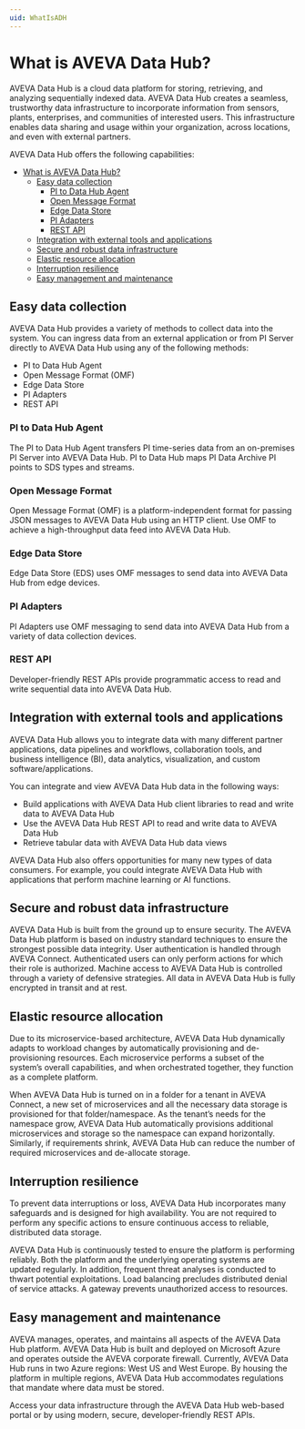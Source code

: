 ```yaml
---
uid: WhatIsADH
---
```


# What is AVEVA Data Hub?

AVEVA Data Hub is a cloud data platform for storing, retrieving, and analyzing sequentially indexed data. AVEVA Data Hub creates a seamless, trustworthy data infrastructure to incorporate information from sensors, plants, enterprises, and communities of interested users. This infrastructure enables data sharing and usage within your organization, across locations, and even with external partners.

AVEVA Data Hub offers the following capabilities: 

- [What is AVEVA Data Hub?](#what-is-aveva-data-hub)
  - [Easy data collection](#easy-data-collection)
    - [PI to Data Hub Agent](#pi-to-data-hub-agent)
    - [Open Message Format](#open-message-format)
    - [Edge Data Store](#edge-data-store)
    - [PI Adapters](#pi-adapters)
    - [REST API](#rest-api)
  - [Integration with external tools and applications](#integration-with-external-tools-and-applications)
  - [Secure and robust data infrastructure](#secure-and-robust-data-infrastructure)
  - [Elastic resource allocation](#elastic-resource-allocation)
  - [Interruption resilience](#interruption-resilience)
  - [Easy management and maintenance](#easy-management-and-maintenance)

## Easy data collection

AVEVA Data Hub provides a variety of methods to collect data into the system. You can ingress data from an external application or from PI Server directly to AVEVA Data Hub using any of the following methods: 

- PI to Data Hub Agent
- Open Message Format (OMF)
- Edge Data Store
- PI Adapters
- REST API

### PI to Data Hub Agent

The PI to Data Hub Agent transfers PI time-series data from an on-premises PI Server into AVEVA Data Hub. PI to Data Hub maps PI Data Archive PI points to SDS types and streams. 

### Open Message Format

Open Message Format (OMF) is a platform-independent format for passing JSON messages to AVEVA Data Hub using an HTTP client. Use OMF to achieve a high-throughput data feed into AVEVA Data Hub. 

### Edge Data Store

Edge Data Store (EDS) uses OMF messages to send data into AVEVA Data Hub from edge devices.

### PI Adapters 

PI Adapters use OMF messaging to send data into AVEVA Data Hub from a variety of data collection devices. 

### REST API 

Developer-friendly REST APIs provide programmatic access to read and write sequential data into AVEVA Data Hub. 

## Integration with external tools and applications

AVEVA Data Hub allows you to integrate data with many different partner applications, data pipelines and workflows, collaboration tools, and business intelligence (BI), data analytics, visualization, and custom software/applications. 

<!--Jason Ames 12/6/21 Commenting out this content until the Power BI connector is added to ADH.

A few examples include these tools: 

- Power BI 
- Grafana -->

You can integrate and view AVEVA Data Hub data in the following ways: 

- Build applications with AVEVA Data Hub client libraries to read and write data to AVEVA Data Hub 
- Use the AVEVA Data Hub REST API to read and write data to AVEVA Data Hub 
- Retrieve tabular data with AVEVA Data Hub data views 

AVEVA Data Hub also offers opportunities for many new types of data consumers. For example, you could integrate AVEVA Data Hub with applications that perform machine learning or AI functions. 

## Secure and robust data infrastructure

AVEVA Data Hub is built from the ground up to ensure security. The AVEVA Data Hub platform is based on industry standard techniques to ensure the strongest possible data integrity. User authentication is handled through AVEVA Connect. Authenticated users can only perform actions for which their role is authorized. Machine access to AVEVA Data Hub is controlled through a variety of defensive strategies. All data in AVEVA Data Hub is fully encrypted in transit and at rest. 

## Elastic resource allocation

Due to its microservice-based architecture, AVEVA Data Hub dynamically adapts to workload changes by automatically provisioning and de-provisioning resources. Each microservice performs a subset of the system’s overall capabilities, and when orchestrated together, they function as a complete platform. 

When AVEVA Data Hub is turned on in a folder for a tenant in AVEVA Connect, a new set of microservices and all the necessary data storage is provisioned for that folder/namespace. As the tenant’s needs for the namespace grow, AVEVA Data Hub automatically provisions additional microservices and storage so the namespace can expand horizontally. Similarly, if requirements shrink, AVEVA Data Hub can reduce the number of required microservices and de-allocate storage. 

## Interruption resilience

To prevent data interruptions or loss, AVEVA Data Hub incorporates many safeguards and is designed for high availability. You are not required to perform any specific actions to ensure continuous access to reliable, distributed data storage.

AVEVA Data Hub is continuously tested to ensure the platform is performing reliably. Both the platform and the underlying operating systems are updated regularly. In addition, frequent threat analyses is conducted to thwart potential exploitations. Load balancing precludes distributed denial of service attacks. A gateway prevents unauthorized access to resources.

## Easy management and maintenance

AVEVA manages, operates, and maintains all aspects of the AVEVA Data Hub platform. AVEVA Data Hub is built and deployed on Microsoft Azure and operates outside the AVEVA corporate firewall. Currently, AVEVA Data Hub runs in two Azure regions: West US and West Europe. By housing the platform in multiple regions, AVEVA Data Hub accommodates regulations that mandate where data must be stored.

Access your data infrastructure through the AVEVA Data Hub web-based portal or by using modern, secure, developer-friendly REST APIs.
